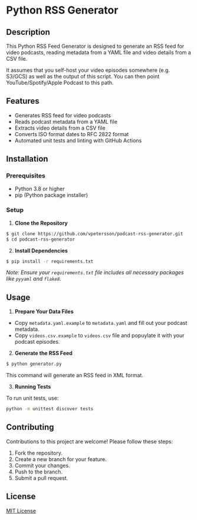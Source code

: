 # Python RSS Generator

## Description
This Python RSS Feed Generator is designed to generate an RSS feed for video podcasts, reading metadata from a YAML file and video details from a CSV file.

It assumes that you self-host your video episodes somewhere (e.g. S3/GCS) as well as the output of this script. You can then point YouTube/Spotify/Apple Podcast to this path.


## Features

- Generates RSS feed for video podcasts
- Reads podcast metadata from a YAML file
- Extracts video details from a CSV file
- Converts ISO format dates to RFC 2822 format
- Automated unit tests and linting with GitHub Actions

## Installation

### Prerequisites
- Python 3.8 or higher
- pip (Python package installer)

### Setup

1. **Clone the Repository**

```bash
$ git clone https://github.com/vpetersson/podcast-rss-generator.git
$ cd podcast-rss-generator
```

2. **Install Dependencies**

```bash
$ pip install -r requirements.txt
```

*Note: Ensure your `requirements.txt` file includes all necessary packages like `pyyaml` and `flake8`.*

## Usage

1. **Prepare Your Data Files**

- Copy `metadata.yaml.example` to `metadata.yaml` and fill out your podcast metadata.
- Copy `videos.csv.example` to `videos.csv` file and popuylate it with your podcast episodes.

2. **Generate the RSS Feed**

```bash
$ python generator.py
```

This command will generate an RSS feed in XML format.

3. **Running Tests**

To run unit tests, use:

```bash
python -m unittest discover tests
```

## Contributing

Contributions to this project are welcome! Please follow these steps:
1. Fork the repository.
2. Create a new branch for your feature.
3. Commit your changes.
4. Push to the branch.
5. Submit a pull request.

## License
[MIT License](LICENSE)
